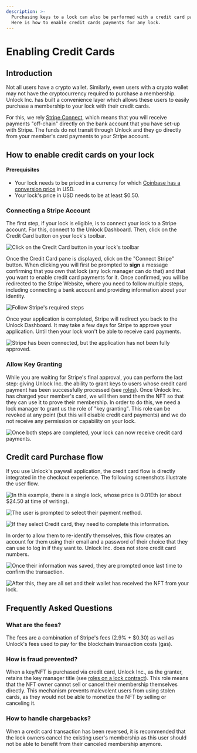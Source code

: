 ```yaml
---
description: >-
  Purchasing keys to a lock can also be performed with a credit card payment.
  Here is how to enable credit cards payments for any lock.
---
```


# Enabling Credit Cards

## Introduction

Not all users have a crypto wallet. Similarly, even users with a crypto wallet may not have the cryptocurrency required to purchase a membership. Unlock Inc. has built a convenience layer which allows these users to easily purchase a membership to your lock with their credit cards.

For this, we rely [Stripe Connect](https://stripe.com/connect), which means that you will receive payments "off-chain" directly on the bank account that you have set-up with Stripe. The funds do not transit through Unlock and they go directly from your member's card payments to your Stripe account.

## How to enable credit cards on your lock

#### Prerequisites

* Your lock needs to be priced in a currency for which [Coinbase has a conversion price](https://developers.coinbase.com/api/v2#show-a-payment-method) in USD.
* Your lock's price in USD needs to be at least $0.50.

### Connecting a Stripe Account

The first step, if your lock is eligible, is to connect your lock to a Stripe account. For this, connect to the Unlock Dashboard. Then, click on the Credit Card button on your lock's toolbar.

![Click on the Credit Card button in your lock's toolbar](<../.gitbook/assets/image (14).png>)

Once the Credit Card pane is displayed, click on the "Connect Stripe" button. When clicking you will first be prompted to **sign** a message confirming that you own that lock (any lock manager can do that) and that you want to enable credit card payments for it. Once confirmed, you will be redirected to the Stripe Website, where you need to follow multiple steps, including connecting a bank account and providing information about your identity.

![Follow Stripe's required steps](<../.gitbook/assets/image (21).png>)

Once your application is completed, Stripe will redirect you back to the Unlock Dashboard. It may take a few days for Stripe to approve your application. Until then your lock won't be able to receive card payments.

![Stripe has been connected, but the application has not been fully approved.](<../.gitbook/assets/image (19).png>)

### Allow Key Granting

While you are waiting for Stripe's final approval, you can perform the last step: giving Unlock Inc. the ability to grant keys to users whose credit card payment has been successfully processed (see [roles](https://docs.unlock-protocol.com/developers/smart-contracts/lock-api/access-control)). Once Unlock Inc. has charged your member's card, we will then send them the NFT so that they can use it to prove their membership. In order to do this, we need a lock manager to grant us the role of "key granting". This role can be revoked at any point (but this will disable credit card payments) and we do not receive any permission or capability on your lock.

![Once both steps are completed, your lock can now receive credit card payments.](<../.gitbook/assets/image (17).png>)

## Credit card Purchase flow

If you use Unlock's paywall application, the credit card flow is directly integrated in the checkout experience. The following screenshots illustrate the user flow.

![In this example, there is a single lock, whose price is 0.01Eth (or about $24.50 at time of writing).](<../.gitbook/assets/image (10).png>)

![The user is prompted to select their payment method.](<../.gitbook/assets/image (22).png>)

![If they select Credit card, they need to complete this information.](<../.gitbook/assets/image (12).png>)

In order to allow them to re-identify themselves, this flow creates an account for them using their email and a password of their choice that they can use to log in if they want to. Unlock Inc. does not store credit card numbers.

![Once their information was saved, they are prompted once last time to confirm the transaction.](<../.gitbook/assets/image (20).png>)

![After this, they are all set and their wallet has received the NFT from your lock.](<../.gitbook/assets/image (8).png>)

## Frequently Asked Questions

### What are the fees?

The fees are a combination of Stripe's fees (2.9% + $0.30) as well as Unlock's fees used to pay for the blockchain transaction costs (gas).

### How is fraud prevented?

When a key/NFT is purchased via credit card, Unlock Inc., as the granter, retains the key manager title (see [roles on a lock contract](https://docs.unlock-protocol.com/developers/smart-contracts/lock-api/access-control)). This role means that the NFT owner cannot sell or cancel their membership themselves directly. This mechanism prevents malevolent users from using stolen cards, as they would not be able to monetize the NFT by selling or canceling it.

### How to handle chargebacks?

When a credit card transaction has been reversed, it is recommended that the lock owners cancel the existing user's membership as this user should not be able to benefit from their canceled membership anymore.
